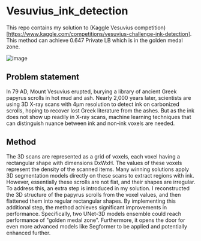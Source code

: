 # Vesuvius_ink_detection

This repo contains my solution to (Kaggle Vesuvius competition)[https://www.kaggle.com/competitions/vesuvius-challenge-ink-detection]. This method can achieve 0.647 Private LB which is in the golden medal zone.

![image](https://github.com/Robot-Eyes/Vesuvius_ink_detection/assets/100538999/f5657ce3-c448-408e-aeb5-e40022d73ca7)


## Problem statement

In 79 AD, Mount Vesuvius erupted, burying a library of ancient Greek papyrus scrolls in hot mud and ash. Nearly 2,000 years later, scientists are using 3D X-ray scans with 4µm resolution to detect ink on carbonized scrolls, hoping to recover lost Greek literature from the ashes. But as the ink does not show up readily in X-ray scans, machine learning techniques that can distinguish nuance between ink and non-ink voxels are needed.

## Method

The 3D scans are represented as a grid of voxels, each voxel having a rectangular shape with dimensions DxWxH. The values of these voxels represent the density of the scanned items. Many winning solutions apply 3D segmentation models directly on these scans to extract regions with ink. However, essentially these scrolls are not flat, and their shapes are irregular. To address this, an extra step is introduced in my solution. I reconstructed the 3D structure of the papyrus scrolls from the voxel values, and then flattened them into regular rectangular shapes. By implementing this additional step, the method achieves significant improvements in performance. Specifically, two UNet-3D models ensemble could reach performance of "golden medal zone". Furthermore, it opens the door for even more advanced models like Segformer to be applied and potentially enhanced further.

